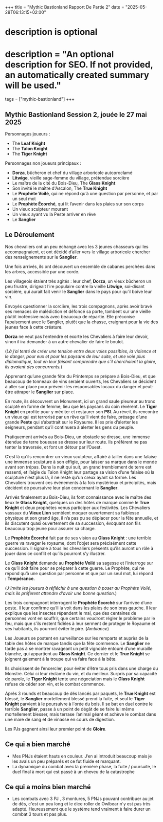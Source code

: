 +++
title = "Mythic Bastionland Rapport De Partie 2"
date = "2025-05-28T06:13:15+02:00"

#
# description is optional
#
# description = "An optional description for SEO. If not provided, an automatically created summary will be used."

tags = ["mythic-bastionland"]
+++

## Mythic Bastionland Session 2, jouée le 27 mai 2025

Personnages joueurs :

- The **Leaf Knight**
- The **Talon Knight**
- The **Tiger Knight**

Personnages non joueurs principaux :

- **Dorza**, bûcheron et chef du village arboricole autoproclamé
- **Litwige**, vieille sage-femme du village, prétendue sorcière
- Le maître de la cité du Bois-Dieu, The **Glass Knight**
- Son invité le maître d'Ascalon, The **True Knight**
- Le **Prophète Voilé**, qui ne répond qu’à une question par personne, et par un seul mot
- Le **Prophète Écorché**, qui lit l’avenir dans les plaies sur son corps
- Un vieux sculpteur mourant
- Un vieux ayant vu la Peste arriver en rêve
- Le **Sanglier**

## Le Déroulement

Nos chevaliers ont un peu échangé avec les 3 jeunes chasseurs qui les accompagnaient, et ont décidé d’aller
vers le village arboricole chercher des renseignements sur le **Sanglier**.

Une fois arrivés, ils ont découvert un ensemble de cabanes perchées dans les arbres, accessible par une corde.

Les villageois étaient très agités : leur chef, **Dorza**, un vieux bûcheron un peu frustre, dirigeait l’ire populaire contre
la vieille **Litwige**, soi-disant sorcière, qui aurait fait venir le **Sanglier** dans le pays pour qu’il boive leur vin.

Envoyés questionner la sorcière, les trois compagnons, après avoir bravé ses menaces de malédiction et défoncé sa porte, 
tombent sur une vieille plutôt inofensive mais avec beaucoup de répartie. Elle préconise l’apaisement avec le Sanglier, plutôt que
la chasse, craignant pour la vie des jeunes face à cette créature.

**Dorza** ne veut pas l’entendre et exorte les Chevaliers à faire leur devoir, sinon il ira demander à un autre chevalier de faire le
boulot. 

(*Là j’ai tenté de créer une tension entre deux voies possibles, la violence et le danger, pour eux et pour les paysans de leur suite, et une voie plus diplomatique,
tout en leur faisant comprendre que s’il cherchaient la gloire, ils avaient des concurrents.*)

Apprenant qu’une grande fête du Printemps se prépare à Bois-Dieu, et que beaucoup de tonneaux de vins seraient ouverts,
les Chevaliers se décident à aller sur place pour prévenir les responsables locaux du danger et peut-être attraper le **Sanglier** sur place.

En route, ils découvrent un Monument, ici un grand saule pleureur au tronc sculpté en forme de femme, lieu que les paysans du coin révèrent.
Le **Tiger Knight** en profite pour y méditer et restaurer son **PSI**. Au réveil, ils rencontre un vieux qui est terrorisé par un rêve qu’il vient de faire,
présage d’une grande **Peste** qui s’abattrait sur le Royaume. Il les prie d’alerter les seigneurs, pendant qu’il continuera à alerter les gens du peuple.

Pratiquement arrivés au Bois-Dieu, un obstacle se dresse, une immense étendue de terre boueuse se dresse sur leur route. Ils préfèrent ne pas tenter
la traversée, et font un détour par l’Ouest.

C’est là qu’ils rencontrer un vieux sculpteur, affairé à tailler dans une falaise une immense sculpture à son effigie, pour laisser sa marque dans le monde
avant son trépas. Dans la nuit qui suit, un grand tremblement de terre est ressenti, et l’aigle du Talon Knight leur partage sa vision d’une falaise où la
sculpture n’est plus là, il ne reste qu’un creux ayant sa forme. Les Chevaliers trouvent ces événements à la fois mystérieux et précipités, mais décident de poursuivre
leur plan concernant le **Sanglier**.

Arrivés finalement au Bois-Dieu, ils font connaissance avec le maître des lieux le **Glass Knight**, quelques un des hôtes de marque comme le **True Knight** et deux
prophètes venus participer aux festivités. Les Chevaliers vassaux du **Vieux Lion** semblent moquer ouvertement sa faiblesse physique et son grand âge, il n’a pas pu
se déplacer pour la fête annuelle, et ils discutent quasi ouvertement de sa succession, évoquant son fils beaucoup trop jeune pour assurer sa charge.

Le **Prophète Écorché** fait par de ses vision au **Glass Knight** : une terrible guerre va ravager le royaume, dont l’objet sera précisément cette succession. Il signale
à tous les chevaliers présents qu’ils auront un rôle à jouer dans ce conflit et qu’ils pourront s’y illustrer.

Le **Glass Knight** demande au **Prophète Voilé** sa sagesse et l’interroge sur ce qu’il doit faire pour se préparer à cette guerre. Le Prophète, qui ne répond qu’à une question
par personne et que par un seul mot, lui répond : **Tempérance**.

(*J’invite les joueurs à réfléchir à une question à poser au Prophète Voilé, mais ils préfèrent attendre d’avoir une bonne question.*)

Les trois compagnont interrogent le **Prophète Écorché** sur l’arrivée d’une peste. Il leur confirme qu’il la voit dans les plaies de son bras gauche. Il leur explique que les insectes
répandent le mal, que des centaines de personnes vont en souffrir, que certains voudront régler le problème par le feu, mais que s’ils restent fidèles à leur serment de protéger
le Royaume et ses habitants, ils pourront éviter le pire. (*Ambiance*)

Les Joueurs se postent en surveillance sur les remparts et auprès de la table des hôtes de marque tandis que la fête commence. Le **Sanglier** ne tarde pas à se montrer
ravageant un petit vignoble entouré d’une muraille blanche, qui appartient au **Glass Knight**. Ce dernier et le **True Knight** se joignent gaiement à la troupe qui va faire face
à la bête. 

Ils choisissent de l’encercler, pour éviter d’être tous pris dans une charge du Monstre. Celui ci leur réclame du vin, et du meilleur. Surpris par sa capacité de parole,
le **Tiger Knight** tente une négociation mais le **Glass Knight** refuse de céder son vin, et le combat commence.

Après 3 rounds et beaucoup de dés lancés par paquets, le **True Knight** est blessé, le **Sanglier** mortellement blessé prend la fuite, et seul le **Tiger Knight** parvient à
le poursuivre à l'orée du bois. Il se bat en duel contre le terrible **Sanglier**, passe à un point de dégât de se faire lui même mortellement blesser, mais terrase l’animal géant 
et achève le combat dans une mare de sang et de vinasse en cours de digestion.

Les PJs gagnent ainsi leur premier point de **Gloire**.


## Ce qui a bien marché 

- Mes PNJs étaient hauts en couleur. J’en ai introduit beaucoup mais je les avais un peu préparés et ce fut fluide et marquant.
- La dynamique du combat avec la première phase, la fuite / poursuite, le duel final à mort qui est passé à un cheveu de la catastrophe

## Ce qui a moins bien marché

- Les combats avec 3 PJ , 3 montures, 5 PNJs pouvant contribuer au jet de dés, c'est un peu long et le dice roller de Owlbear n'y est pas très adapté. Heureusement que le système
tend vraiment à faire durer un combat 3 tours et pas plus.


